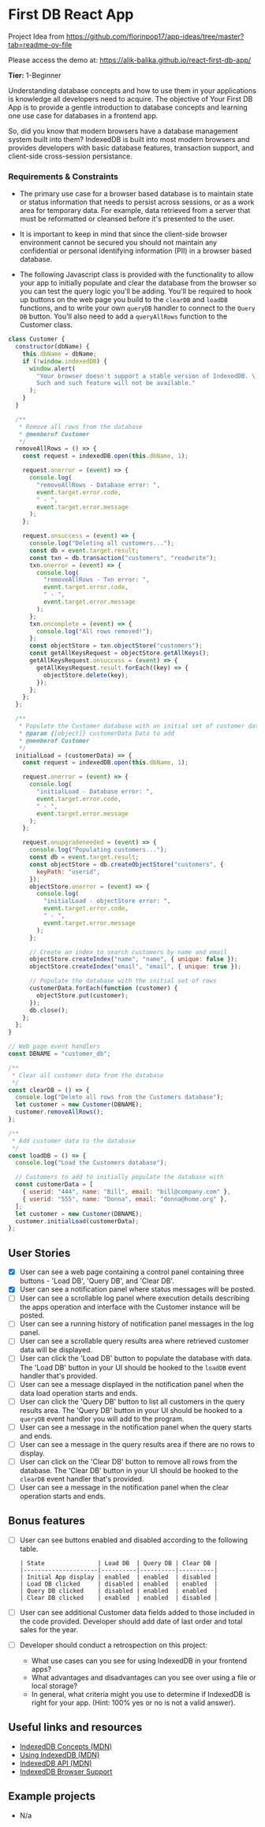 # First DB React App

Project Idea from https://github.com/florinpop17/app-ideas/tree/master?tab=readme-ov-file

Please access the demo at: https://alik-balika.github.io/react-first-db-app/

**Tier:** 1-Beginner

Understanding database concepts and how to use them in your applications is
knowledge all developers need to acquire. The objective of Your First DB App
is to provide a gentle introduction to database concepts and learning one
use case for databases in a frontend app.

So, did you know that modern browsers have a database management system
built into them? IndexedDB is built into most modern browsers and provides
developers with basic database features, transaction support, and client-side
cross-session persistance.

### Requirements & Constraints

- The primary use case for a browser based database is to maintain state or
  status information that needs to persist across sessions, or as a work area
  for temporary data. For example, data retrieved from a server that must be
  reformatted or cleansed before it's presented to the user.

- It is important to keep in mind that since the client-side browser
  environment cannot be secured you should not maintain any confidential or
  personal identifying information (PII) in a browser based database.

- The following Javascript class is provided with the functionality to allow
  your app to initially populate and clear the database from the browser so you
  can test the query logic you'll be adding. You'll be required to hook up
  buttons on the web page you build to the `clearDB` and `loadDB` functions, and
  to write your own `queryDB` handler to connect to the `Query DB` button. You'll
  also need to add a `queryAllRows` function to the Customer class.

```js
class Customer {
  constructor(dbName) {
    this.dbName = dbName;
    if (!window.indexedDB) {
      window.alert(
        "Your browser doesn't support a stable version of IndexedDB. \
        Such and such feature will not be available."
      );
    }
  }

  /**
   * Remove all rows from the database
   * @memberof Customer
   */
  removeAllRows = () => {
    const request = indexedDB.open(this.dbName, 1);

    request.onerror = (event) => {
      console.log(
        "removeAllRows - Database error: ",
        event.target.error.code,
        " - ",
        event.target.error.message
      );
    };

    request.onsuccess = (event) => {
      console.log("Deleting all customers...");
      const db = event.target.result;
      const txn = db.transaction("customers", "readwrite");
      txn.onerror = (event) => {
        console.log(
          "removeAllRows - Txn error: ",
          event.target.error.code,
          " - ",
          event.target.error.message
        );
      };
      txn.oncomplete = (event) => {
        console.log("All rows removed!");
      };
      const objectStore = txn.objectStore("customers");
      const getAllKeysRequest = objectStore.getAllKeys();
      getAllKeysRequest.onsuccess = (event) => {
        getAllKeysRequest.result.forEach((key) => {
          objectStore.delete(key);
        });
      };
    };
  };

  /**
   * Populate the Customer database with an initial set of customer data
   * @param {[object]} customerData Data to add
   * @memberof Customer
   */
  initialLoad = (customerData) => {
    const request = indexedDB.open(this.dbName, 1);

    request.onerror = (event) => {
      console.log(
        "initialLoad - Database error: ",
        event.target.error.code,
        " - ",
        event.target.error.message
      );
    };

    request.onupgradeneeded = (event) => {
      console.log("Populating customers...");
      const db = event.target.result;
      const objectStore = db.createObjectStore("customers", {
        keyPath: "userid",
      });
      objectStore.onerror = (event) => {
        console.log(
          "initialLoad - objectStore error: ",
          event.target.error.code,
          " - ",
          event.target.error.message
        );
      };

      // Create an index to search customers by name and email
      objectStore.createIndex("name", "name", { unique: false });
      objectStore.createIndex("email", "email", { unique: true });

      // Populate the database with the initial set of rows
      customerData.forEach(function (customer) {
        objectStore.put(customer);
      });
      db.close();
    };
  };
}

// Web page event handlers
const DBNAME = "customer_db";

/**
 * Clear all customer data from the database
 */
const clearDB = () => {
  console.log("Delete all rows from the Customers database");
  let customer = new Customer(DBNAME);
  customer.removeAllRows();
};

/**
 * Add customer data to the database
 */
const loadDB = () => {
  console.log("Load the Customers database");

  // Customers to add to initially populate the database with
  const customerData = [
    { userid: "444", name: "Bill", email: "bill@company.com" },
    { userid: "555", name: "Donna", email: "donna@home.org" },
  ];
  let customer = new Customer(DBNAME);
  customer.initialLoad(customerData);
};
```

## User Stories

- [x] User can see a web page containing a control panel containing three
      buttons - 'Load DB', 'Query DB', and 'Clear DB'.
- [x] User can see a notification panel where status messages will be posted.
- [ ] User can see a scrollable log panel where execution details describing
      the apps operation and interface with the Customer instance will be posted.
- [ ] User can see a running history of notification panel messages in the log
      panel.
- [ ] User can see a scrollable query results area where retrieved customer
      data will be displayed.
- [ ] User can click the 'Load DB' button to populate the database with data.
      The 'Load DB' button in your UI should be hooked to the `loadDB` event handler
      that's provided.
- [ ] User can see a message displayed in the notification panel when the
      data load operation starts and ends.
- [ ] User can click the 'Query DB' button to list all customers in the query
      results area. The 'Query DB' button in your UI should be hooked to a `queryDB`
      event handler you will add to the program.
- [ ] User can see a message in the notification panel when the query starts
      and ends.
- [ ] User can see a message in the query results area if there are no rows
      to display.
- [ ] User can click on the 'Clear DB' button to remove all rows from the
      database. The 'Clear DB' button in your UI should be hooked to the `clearDB`
      event handler that's provided.
- [ ] User can see a message in the notification panel when the clear
      operation starts and ends.

## Bonus features

- [ ] User can see buttons enabled and disabled according to the following
      table.

      | State               | Load DB  | Query DB | Clear DB |
      |---------------------|----------|----------|----------|
      | Initial App display | enabled  | enabled  | disabled |
      | Load DB clicked     | disabled | enabled  | enabled  |
      | Query DB clicked    | disabled | enabled  | enabled  |
      | Clear DB clicked    | enabled  | enabled  | disabled |

- [ ] User can see additional Customer data fields added to those included
      in the code provided. Developer should add date of last order and total sales
      for the year.
- [ ] Developer should conduct a retrospection on this project:
  - What use cases can you see for using IndexedDB in your frontend apps?
  - What advantages and disadvantages can you see over using a file or
    local storage?
  - In general, what criteria might you use to determine if IndexedDB is right
    for your app. (Hint: 100% yes or no is not a valid answer).

## Useful links and resources

- [IndexedDB Concepts (MDN)](http://tinyw.in/7TIr)
- [Using IndexedDB (MDN)](http://tinyw.in/w6k0)
- [IndexedDB API (MDN)](http://tinyw.in/GqnF)
- [IndexedDB Browser Support](https://caniuse.com/#feat=indexeddb)

## Example projects

- N/a
